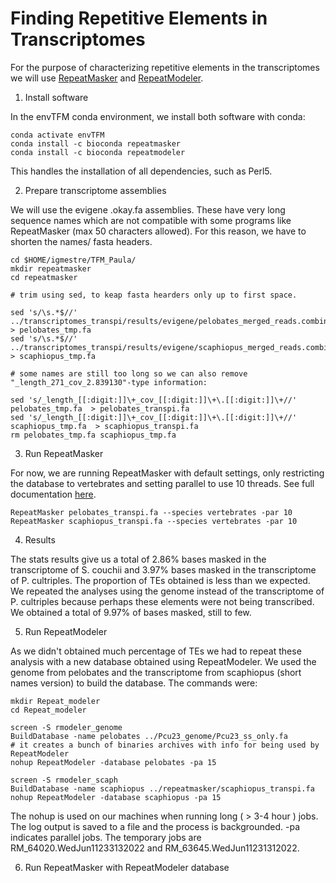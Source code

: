 # Finding Repetitive Elements in Transcriptomes

For the purpose of characterizing repetitive elements in the transcriptomes we will use [RepeatMasker](https://www.repeatmasker.org/) and [RepeatModeler](https://www.repeatmasker.org/RepeatModeler/).


1. Install software

In the envTFM conda environment, we install both software with conda:

```{bash}
conda activate envTFM
conda install -c bioconda repeatmasker
conda install -c bioconda repeatmodeler
```

This handles the installation of all dependencies, such as Perl5.

2. Prepare transcriptome assemblies

We will use the evigene .okay.fa assemblies. These have very long sequence names which are not compatible with some programs like RepeatMasker (max 50 characters allowed). For this reason, we have to shorten the names/ fasta headers.

```{bash}
cd $HOME/igmestre/TFM_Paula/
mkdir repeatmasker
cd repeatmasker

# trim using sed, to keap fasta hearders only up to first space.

sed 's/\s.*$//' ../transcriptomes_transpi/results/evigene/pelobates_merged_reads.combined.okay.fa  > pelobates_tmp.fa
sed 's/\s.*$//' ../transcriptomes_transpi/results/evigene/scaphiopus_merged_reads.combined.okay.fa > scaphiopus_tmp.fa

# some names are still too long so we can also remove "_length_271_cov_2.839130"-type information:

sed 's/_length_[[:digit:]]\+_cov_[[:digit:]]\+\.[[:digit:]]\+//'  pelobates_tmp.fa  > pelobates_transpi.fa
sed 's/_length_[[:digit:]]\+_cov_[[:digit:]]\+\.[[:digit:]]\+//'  scaphiopus_tmp.fa  > scaphiopus_transpi.fa
rm pelobates_tmp.fa scaphiopus_tmp.fa

```

3. Run RepeatMasker

For now, we are running RepeatMasker with default settings, only restricting the database to vertebrates and setting parallel to use 10 threads. See full documentation [here](http://www.repeatmasker.org/tmp/0f9b6fbc72a97d73bb3c3729ddbdbbdd.html).

```{bash}
RepeatMasker pelobates_transpi.fa --species vertebrates -par 10
RepeatMasker scaphiopus_transpi.fa --species vertebrates -par 10
```

4. Results

The stats results give us a total of 2.86% bases masked in the transcriptome of S. couchii and 3.97% bases masked in the transcriptome of P. cultriples. The proportion of TEs obtained is less than we expected. We repeated the analyses using the genome instead of the transcriptome of P. cultriples because perhaps these elements were not being transcribed. We obtained a total of 9.97% of bases masked, still to few. 

5. Run RepeatModeler

As we didn't obtained much percentage of TEs we had to repeat these analysis with a new database obtained using RepeatModeler. We used the genome from pelobates and the transcriptome from scaphiopus (short names version) to build the database. The commands were:


```{bash}
mkdir Repeat_modeler
cd Repeat_modeler

screen -S rmodeler_genome
BuildDatabase -name pelobates ../Pcu23_genome/Pcu23_ss_only.fa
# it creates a bunch of binaries archives with info for being used by RepeatModeler
nohup RepeatModeler -database pelobates -pa 15

screen -S rmodeler_scaph
BuildDatabase -name scaphiopus ../repeatmasker/scaphiopus_transpi.fa
nohup RepeatModeler -database scaphiopus -pa 15
```

The nohup is used on our machines when running long ( > 3-4 hour ) jobs. The log output is saved to a file and the process is backgrounded.
-pa indicates parallel jobs.
The temporary jobs are RM_64020.WedJun11233132022 and RM_63645.WedJun11231312022.

6. Run RepeatMasker with RepeatModeler database
